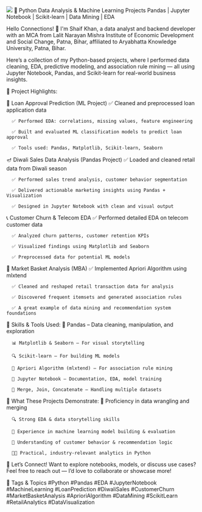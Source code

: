 <img src="https://cdnl.iconscout.com/lottie/premium/thumb/python-animated-icon-download-in-lottie-json-gif-static-svg-file-formats--logo-service-application-programming-script-mobile-development-pack-design-icons-9108741.gif">
🐍 Python Data Analysis & Machine Learning Projects
Pandas | Jupyter Notebook | Scikit-learn | Data Mining | EDA

Hello Connections! 👋
I'm Shaif Khan, a data analyst and backend developer with an MCA from Lalit Narayan Mishra Institute of Economic Development and Social Change, Patna, Bihar, affiliated to Aryabhatta Knowledge University, Patna, Bihar.

Here’s a collection of my Python-based projects, where I performed data cleaning, EDA, predictive modeling, and association rule mining — all using Jupyter Notebook, Pandas, and Scikit-learn for real-world business insights.

🧾 Project Highlights:

🏦 Loan Approval Prediction (ML Project)
      ✅ Cleaned and preprocessed loan application data
      
      ✅ Performed EDA: correlations, missing values, feature engineering
      
      ✅ Built and evaluated ML classification models to predict loan approval
      
      ✅ Tools used: Pandas, Matplotlib, Scikit-learn, Seaborn

🪔 Diwali Sales Data Analysis (Pandas Project)
      ✅ Loaded and cleaned retail data from Diwali season
      
      ✅ Performed sales trend analysis, customer behavior segmentation
      
      ✅ Delivered actionable marketing insights using Pandas + Visualization
      
      ✅ Designed in Jupyter Notebook with clean and visual output

📞 Customer Churn & Telecom EDA
      ✅ Performed detailed EDA on telecom customer data
      
      ✅ Analyzed churn patterns, customer retention KPIs
      
      ✅ Visualized findings using Matplotlib and Seaborn
      
      ✅ Preprocessed data for potential ML models

🛒 Market Basket Analysis (MBA)
      ✅ Implemented Apriori Algorithm using mlxtend
      
      ✅ Cleaned and reshaped retail transaction data for analysis
      
      ✅ Discovered frequent itemsets and generated association rules
      
      ✅ A great example of data mining and recommendation system foundations

🔧 Skills & Tools Used:
      🐼 Pandas – Data cleaning, manipulation, and exploration
      
      📊 Matplotlib & Seaborn – For visual storytelling
      
      🔍 Scikit-learn – For building ML models
      
      🧠 Apriori Algorithm (mlxtend) – For association rule mining
      
      📓 Jupyter Notebook – Documentation, EDA, model training
      
      🔗 Merge, Join, Concatenate – Handling multiple datasets

🎯 What These Projects Demonstrate:
      🧹 Proficiency in data wrangling and merging
      
      🔍 Strong EDA & data storytelling skills
      
      🤖 Experience in machine learning model building & evaluation
      
      🧠 Understanding of customer behavior & recommendation logic
      
      🧑‍💻 Practical, industry-relevant analytics in Python

🔗 Let’s Connect!
Want to explore notebooks, models, or discuss use cases? Feel free to reach out — I’d love to collaborate or showcase more!

📌 Tags & Topics
#Python #Pandas #EDA #JupyterNotebook #MachineLearning #LoanPrediction #DiwaliSales #CustomerChurn #MarketBasketAnalysis #AprioriAlgorithm #DataMining #ScikitLearn #RetailAnalytics #DataVisualization
